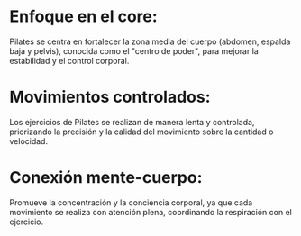 # Enfoque en el core:
 Pilates se centra en fortalecer la zona media del cuerpo (abdomen, espalda baja y pelvis), conocida como el "centro de poder", para mejorar la estabilidad y el control corporal.
 # Movimientos controlados: 
 Los ejercicios de Pilates se realizan de manera lenta y controlada, priorizando la precisión y la calidad del movimiento sobre la cantidad o velocidad.
 # Conexión mente-cuerpo:
  Promueve la concentración y la conciencia corporal, ya que cada movimiento se realiza con atención plena, coordinando la respiración con el ejercicio.